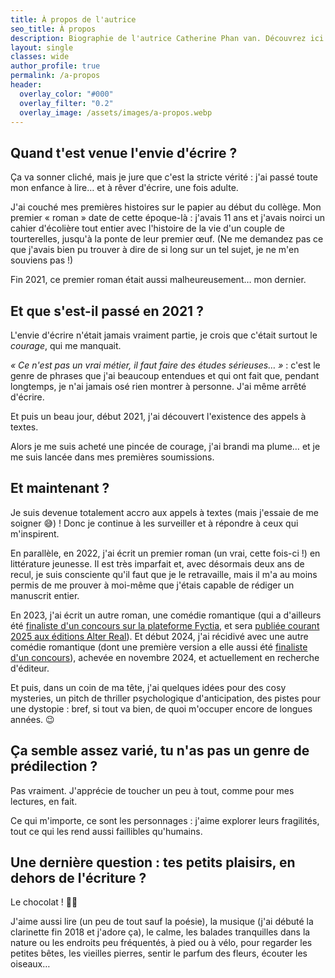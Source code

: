```yaml
---
title: À propos de l'autrice
seo_title: À propos
description: Biographie de l'autrice Catherine Phan van. Découvrez ici la personne derrière les mots !
layout: single
classes: wide
author_profile: true
permalink: /a-propos
header:
  overlay_color: "#000"
  overlay_filter: "0.2"
  overlay_image: /assets/images/a-propos.webp
---
```



## Quand t'est venue l'envie d'écrire&nbsp;?

Ça va sonner cliché, mais je jure que c'est la stricte vérité&nbsp;: j'ai passé toute mon enfance à lire&hellip; et à rêver d'écrire, une fois adulte.

J'ai couché mes premières histoires sur le papier au début du collège. Mon premier «&nbsp;roman&nbsp;» date de cette époque-là&nbsp;: j'avais 11 ans et j'avais noirci un cahier d'écolière tout entier avec l'histoire de la vie d'un couple de tourterelles, jusqu'à la ponte de leur premier œuf. (Ne me demandez pas ce que j'avais bien pu trouver à dire de si long sur un tel sujet, je ne m'en souviens pas&nbsp;!)

Fin 2021, ce premier roman était aussi malheureusement&hellip; mon dernier.


## Et que s'est-il passé en 2021&nbsp;?

L'envie d'écrire n'était jamais vraiment partie, je crois que c'était surtout le *courage*, qui me manquait.

*«&nbsp;Ce n'est pas un vrai métier, il faut faire des études sérieuses&hellip;&nbsp;»*&nbsp;: c'est le genre de phrases que j'ai beaucoup entendues et qui ont fait que, pendant longtemps, je n'ai jamais osé rien montrer à personne. J'ai même arrêté d'écrire.

Et puis un beau jour, début 2021, j'ai découvert l'existence des appels à textes.

Alors je me suis acheté une pincée de courage, j'ai brandi ma plume&hellip; et je me suis lancée dans mes premières soumissions.


## Et maintenant&nbsp;?

Je suis devenue totalement accro aux appels à textes (mais j'essaie de me soigner 😅)&nbsp;! Donc je continue à les surveiller et à répondre à ceux qui m'inspirent.

En parallèle, en 2022, j'ai écrit un premier roman (un vrai, cette fois-ci&nbsp;!) en littérature jeunesse. Il est très imparfait et, avec désormais deux ans de recul, je suis consciente qu'il faut que je le retravaille, mais il m'a au moins permis de me prouver à moi-même que j'étais capable de rédiger un manuscrit entier.

En 2023, j'ai écrit un autre roman, une comédie romantique (qui a d'ailleurs été <a href="https://www.fyctia.com/blog/articles/833" target="_blank">finaliste d'un concours sur la plateforme Fyctia</a>, et sera [publiée courant 2025 aux éditions Alter Real](/publications/cercueil-et-prejuges)). Et début 2024, j'ai récidivé avec une autre comédie romantique (dont une première version a elle aussi été <a href="https://www.instagram.com/p/C8O5XMRqK0P/?img_index=5" target="_blank">finaliste d'un concours</a>), achevée en novembre 2024, et actuellement en recherche d'éditeur.

Et puis, dans un coin de ma tête, j'ai quelques idées pour des cosy mysteries, un pitch de thriller psychologique d'anticipation, des pistes pour une dystopie&nbsp;: bref, si tout va bien, de quoi m'occuper encore de longues années. 😉


## Ça semble assez varié, tu n'as pas un genre de prédilection&nbsp;?


Pas vraiment. J'apprécie de toucher un peu à tout, comme pour mes lectures, en fait.

Ce qui m'importe, ce sont les personnages&nbsp;: j'aime explorer leurs fragilités, tout ce qui les rend aussi faillibles qu'humains.


## Une dernière question&nbsp;: tes petits plaisirs, en dehors de l'écriture&nbsp;?


Le chocolat&nbsp;! 🍫😆

J'aime aussi lire (un peu de tout sauf la poésie), la musique (j'ai débuté la clarinette fin 2018 et j'adore ça), le calme, les balades tranquilles dans la nature ou les endroits peu fréquentés, à pied ou à vélo, pour regarder les petites bêtes, les vieilles pierres, sentir le parfum des fleurs, écouter les oiseaux&hellip;
